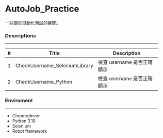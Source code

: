 # AutoJob_Practice

一些關於自動化測試的練習。

### Descriptions
-----
|# | Title | Description |
|---|-------|----|
|1| CheckUsername_SeleniumLibrary | 檢查 username 是否正確顯示 | 
|2| CheckUsername_Python | 檢查 username 是否正確顯示 | 

### Enviroment
-----
-  Chromedriver
-  Python 3.10
-  Selenium
-  Robot framework
